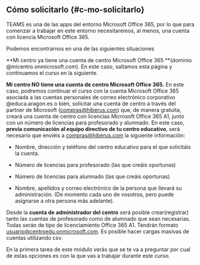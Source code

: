## Cómo solicitarlo {#c-mo-solicitarlo}

TEAMS es una de las apps del entorno Microsoft Office 365, por lo que para comenzar a trabajar en este entorno necesitaremos, al menos, una cuenta con licencia Microsoft Office 365.

Podemos encontrarnos en una de las siguientes situaciones

**Mi centro ya tiene una cuenta de centro Microsoft Office 365 **\(dominio @micentro.onmicrosoft.com\). En este caso, saltamos esta página y continuamos el curso en la siguiente. 

**Mi centro NO tiene una cuenta de centro Microsoft Office 365.** En este caso, podremos continuar el curso con la cuenta Microsoft  Office 365 asociada a las cuentas personales de correo electrónico corporativo @educa.aragon.es o bien, solicitar una cuenta de centro a través del partner de Microsoft \(compras@hiberus.com\) que, de manera gratuita, creará una cuenta de centro con licencias Microsoft Office 365 A1, junto con un número de licencias para profesorado y alumnado. En este caso, **previa comunicación al equipo directivo de tu centro educativo**, será necesario que enviéis a compras@hiberus.com la siguiente información:

* Nombre, dirección y teléfono del centro educativo para el que solicitáis la cuenta.

* Número de licencias para profesorado \(las que creáis oportunas\)

* Número de licencias para alumnado \(las que creáis oportunas\)
* Nombre, apellidos y correo electrónico de la persona que llevará su administración. \(De momento cada uno de vosotros, pero puede asignarse a otra persona más adelante\). 

Desde la **cuenta de administrador del centro** será posible crear\(registrar\) tanto las cuentas de profesorado como de alumnado que sean necesarias. Todas serán de tipo de licenciamiento Office 365 A1. Tendrán formato usuario@centroedu.onmicrosoft.com. Es posible hacer cargas masivas de cuentas utilizando csv.

En la primera tarea de este módulo verás que se te va a preguntar por cual de estas opciones es con la que vas a trabajar durante este curso.

